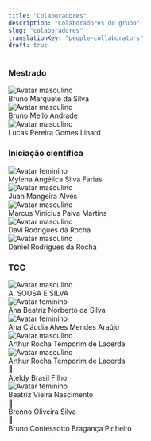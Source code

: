 ```yaml
---
title: "Colaboradores"
description: "Colaboradores do grupo"
slug: "colaboradores"
translationKey: "people-collaborators"
draft: true
---
```


<h3 id="mestrado">Mestrado</h3>

<div class="grid gap-4 sm:grid-cols-2 md:grid-cols-3 lg:grid-cols-4 xl:grid-cols-5 2xl:grid-cols-6 mb-6">
  <div class="flex flex-col overflow-hidden rounded-lg shadow-lg bg-neutral-50 dark:bg-neutral-900"><img src="/img/avatar-m.svg" alt="Avatar masculino" class="object-cover h-48 w-full"><div class="p-4 text-center font-semibold">Bruno Marquete da Silva</div></div>
  <div class="flex flex-col overflow-hidden rounded-lg shadow-lg bg-neutral-50 dark:bg-neutral-900"><img src="/img/avatar-m.svg" alt="Avatar masculino" class="object-cover h-48 w-full"><div class="p-4 text-center font-semibold">Bruno Mello Andrade</div></div>
  <div class="flex flex-col overflow-hidden rounded-lg shadow-lg bg-neutral-50 dark:bg-neutral-900"><img src="/img/avatar-m.svg" alt="Avatar masculino" class="object-cover h-48 w-full"><div class="p-4 text-center font-semibold">Lucas Pereira Gomes Linard</div></div>
</div>

<h3 id="ic">Iniciação científica</h3>

<div class="grid gap-4 sm:grid-cols-2 md:grid-cols-3 mb-6">
  <div class="flex flex-col overflow-hidden rounded-lg shadow-lg bg-neutral-50 dark:bg-neutral-900"><img src="/img/avatar-f.svg" alt="Avatar feminino" loading="lazy" class="object-contain bg-neutral-200 dark:bg-neutral-800 p-6 h-48 w-full"><div class="p-4 text-center font-semibold">Mylena Angélica Silva Farias</div></div>
  <div class="flex flex-col overflow-hidden rounded-lg shadow-lg bg-neutral-50 dark:bg-neutral-900"><img src="/img/avatar-m.svg" alt="Avatar masculino" loading="lazy" class="object-contain bg-neutral-200 dark:bg-neutral-800 p-6 h-48 w-full"><div class="p-4 text-center font-semibold">Juan Mangeira Alves</div></div>
  <div class="flex flex-col overflow-hidden rounded-lg shadow-lg bg-neutral-50 dark:bg-neutral-900"><img src="/img/avatar-m.svg" alt="Avatar masculino" loading="lazy" class="object-contain bg-neutral-200 dark:bg-neutral-800 p-6 h-48 w-full"><div class="p-4 text-center font-semibold">Marcus Vinicius Paiva Martins</div></div>
  <div class="flex flex-col overflow-hidden rounded-lg shadow-lg bg-neutral-50 dark:bg-neutral-900"><img src="/img/avatar-m.svg" alt="Avatar masculino" class="object-cover h-48 w-full"><div class="p-4 text-center font-semibold">Davi Rodrigues da Rocha</div></div>
  <div class="flex flex-col overflow-hidden rounded-lg shadow-lg bg-neutral-50 dark:bg-neutral-900"><img src="/img/avatar-m.svg" alt="Avatar masculino" class="object-cover h-48 w-full"><div class="p-4 text-center font-semibold">Daniel Rodrigues da Rocha</div></div>
</div>

<h3 id="tcc">TCC</h3>

<div class="grid gap-4 sm:grid-cols-2 md:grid-cols-3">
  <div class="flex flex-col overflow-hidden rounded-lg shadow-lg bg-neutral-50 dark:bg-neutral-900"><img src="/img/avatar-m.svg" alt="Avatar masculino" class="object-cover h-48 w-full"><div class="p-4 text-center font-semibold">A. SOUSA E SILVA</div></div>
  <div class="flex flex-col overflow-hidden rounded-lg shadow-lg bg-neutral-50 dark:bg-neutral-900"><img src="/img/avatar-f.svg" alt="Avatar feminino" class="object-cover h-48 w-full"><div class="p-4 text-center font-semibold">Ana Beatriz Norberto da Silva</div></div>
  <div class="flex flex-col overflow-hidden rounded-lg shadow-lg bg-neutral-50 dark:bg-neutral-900"><img src="/img/avatar-f.svg" alt="Avatar feminino" class="object-cover h-48 w-full"><div class="p-4 text-center font-semibold">Ana Cláudia Alves Mendes Araújo</div></div>
  <div class="flex flex-col overflow-hidden rounded-lg shadow-lg bg-neutral-50 dark:bg-neutral-900"><img src="/img/avatar-m.svg" alt="Avatar masculino" class="object-cover h-48 w-full"><div class="p-4 text-center font-semibold">Arthur Rocha Temporim de Lacerda</div></div>
  <div class="flex flex-col overflow-hidden rounded-lg shadow-lg bg-neutral-50 dark:bg-neutral-900">
    <img src="/img/avatar-m.svg" alt="Avatar masculino" loading="lazy" class="object-contain bg-neutral-200 dark:bg-neutral-800 p-6 h-40 w-full">
    <div class="p-4 text-center font-semibold min-h-14 flex items-center justify-center">Arthur Rocha Temporim de Lacerda</div>
  </div>
  <div class="flex flex-col overflow-hidden rounded-lg shadow-lg bg-neutral-50 dark:bg-neutral-900"><div class="flex items-center justify-center h-48 w-full bg-neutral-200 dark:bg-neutral-800 text-5xl">👤</div><div class="p-4 text-center font-semibold">Ateldy Brasil Filho</div></div>
  <div class="flex flex-col overflow-hidden rounded-lg shadow-lg bg-neutral-50 dark:bg-neutral-900"><img src="/img/avatar-f.svg" alt="Avatar feminino" class="object-cover h-48 w-full"><div class="p-4 text-center font-semibold">Beatriz Vieira Nascimento</div></div>
  <div class="flex flex-col overflow-hidden rounded-lg shadow-lg bg-neutral-50 dark:bg-neutral-900"><div class="flex items-center justify-center h-48 w-full bg-neutral-200 dark:bg-neutral-800 text-5xl">👤</div><div class="p-4 text-center font-semibold">Brenno Oliveira Silva</div></div>
  <div class="flex flex-col overflow-hidden rounded-lg shadow-lg bg-neutral-50 dark:bg-neutral-900"><div class="flex items-center justify-center h-48 w-full bg-neutral-200 dark:bg-neutral-800 text-5xl">👤</div><div class="p-4 text-center font-semibold">Bruno Contessotto Bragança Pinheiro</div></div>
  <!-- restante omitido por brevidade; conteúdo original já incluído acima será normalizado pelo shortcode -->
</div>
